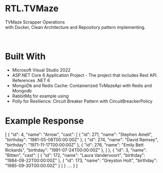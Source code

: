 # RTL.TVMaze
TVMaze Scrapper Operations<br>
with Docker, Clean Architecture and Repository pattern implementing. <br>
<p>&nbsp;</p>

# Built With
<ul>
<li>Microsoft Visual Studio 2022</li>
<li>ASP.NET Core 6  Application Project - The project that includes Rest API. References .NET 6 </li>
<li>MongoDb and Redis Cache: Containerized TvMazeApi with Redis and Mongodb</li>
<li>RabbitMq for example using</li>
<li>Polly for Resilience: Circuit Breaker Pattern with CircuitBreackerPolicy</li>
</ul>

# Example Response
[
  {
    "id": 4,
    "name": "Arrow",
    "cast": [
      {
        "id": 271,
        "name": "Stephen Amell",
        "birthday": "1981-05-08T00:00:00Z"
      },
      {
        "id": 274,
        "name": "David Ramsey",
        "birthday": "1971-11-17T00:00:00Z"
      },
      {
        "id": 276,
        "name": "Emily Bett Rickards",
        "birthday": "1991-07-24T00:00:00Z"
      },
    ]
  },
  {
    "id": 3,
    "name": "Bitten",
    "cast": [
      {
        "id": 172,
        "name": "Laura Vandervoort",
        "birthday": "1984-09-22T00:00:00Z"
      },
      {
        "id": 173,
        "name": "Greyston Holt",
        "birthday": "1985-09-30T00:00:00Z"
      }
    ]
  }
  ....
  }
]
